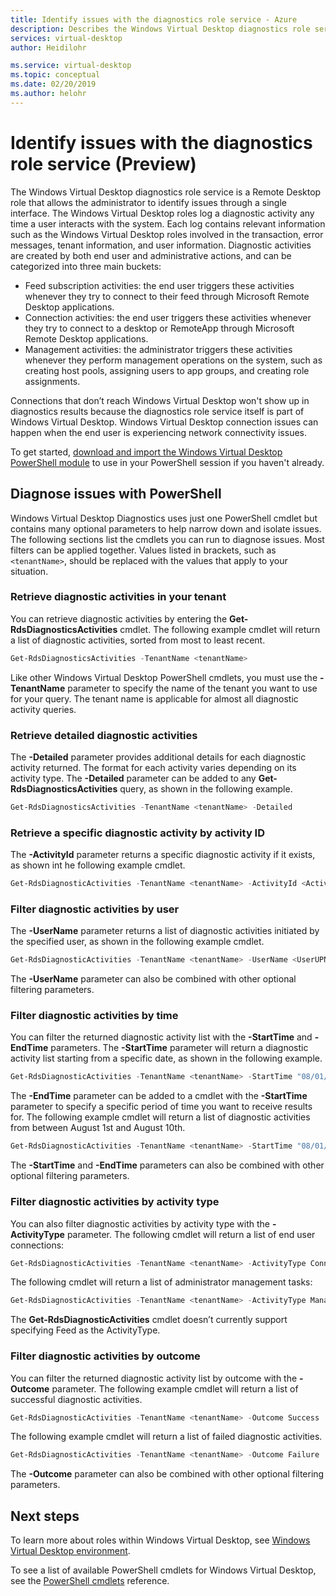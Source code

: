 ```yaml
---
title: Identify issues with the diagnostics role service - Azure
description: Describes the Windows Virtual Desktop diagnostics role service and how to use it.
services: virtual-desktop
author: Heidilohr

ms.service: virtual-desktop
ms.topic: conceptual
ms.date: 02/20/2019
ms.author: helohr
---
```

# Identify issues with the diagnostics role service (Preview)

The Windows Virtual Desktop diagnostics role service is a Remote Desktop role that allows the administrator to identify issues through a single interface. The Windows Virtual Desktop roles log a diagnostic activity any time a user interacts with the system. Each log contains relevant information such as the Windows Virtual Desktop roles involved in the transaction, error messages, tenant information, and user information. Diagnostic activities are created by both end user and administrative actions, and can be categorized into three main buckets:

* Feed subscription activities: the end user triggers these activities whenever they try to connect to their feed through Microsoft Remote Desktop applications.
* Connection activities: the end user triggers these activities whenever they try to connect to a desktop or RemoteApp through Microsoft Remote Desktop applications.
* Management activities: the administrator triggers these activities whenever they perform management operations on the system, such as creating host pools, assigning users to app groups, and creating role assignments.
  
Connections that don’t reach Windows Virtual Desktop won't show up in diagnostics results because the diagnostics role service itself is part of Windows Virtual Desktop. Windows Virtual Desktop connection issues can happen when the end user is experiencing network connectivity issues.

To get started, [download and import the Windows Virtual Desktop PowerShell module](powershell-get-started.md) to use in your PowerShell session if you haven't already.

## Diagnose issues with PowerShell

Windows Virtual Desktop Diagnostics uses just one PowerShell cmdlet but contains many optional parameters to help narrow down and isolate issues. The following sections list the cmdlets you can run to diagnose issues. Most filters can be applied together. Values listed in brackets, such as `<tenantName>`, should be replaced with the values that apply to your situation.

### Retrieve diagnostic activities in your tenant

You can retrieve diagnostic activities by entering the **Get-RdsDiagnosticsActivities** cmdlet. The following example cmdlet will return a list of diagnostic activities, sorted from most to least recent.

```powershell
Get-RdsDiagnosticsActivities -TenantName <tenantName>
```

Like other Windows Virtual Desktop PowerShell cmdlets, you must use the **-TenantName** parameter to specify the name of the tenant you want to use for your query. The tenant name is applicable for almost all diagnostic activity queries.

### Retrieve detailed diagnostic activities

The **-Detailed** parameter provides additional details for each diagnostic activity returned. The format for each activity varies depending on its activity type. The **-Detailed** parameter can be added to any **Get-RdsDiagnosticsActivities** query, as shown in the following example.

```powershell
Get-RdsDiagnosticsActivities -TenantName <tenantName> -Detailed
```

### Retrieve a specific diagnostic activity by activity ID

The **-ActivityId** parameter returns a specific diagnostic activity if it exists, as shown int he following example cmdlet.

```powershell
Get-RdsDiagnosticActivities -TenantName <tenantName> -ActivityId <ActivityIdGuid>
```

### Filter diagnostic activities by user

The **-UserName** parameter returns a list of diagnostic activities initiated by the specified user, as shown in the following example cmdlet.

```powershell
Get-RdsDiagnosticActivities -TenantName <tenantName> -UserName <UserUPN>
```

The **-UserName** parameter can also be combined with other optional filtering parameters.

### Filter diagnostic activities by time

You can filter the returned diagnostic activity list with the **-StartTime** and **-EndTime** parameters. The **-StartTime** parameter will return a diagnostic activity list starting from a specific date, as shown in the following example.

```powershell
Get-RdsDiagnosticActivities -TenantName <tenantName> -StartTime "08/01/2018"
```

The **-EndTime** parameter can be added to a cmdlet with the **-StartTime** parameter to specify a specific period of time you want to receive results for. The following example cmdlet will return a list of diagnostic activities from between August 1st and August 10th.

```powershell
Get-RdsDiagnosticActivities -TenantName <tenantName> -StartTime "08/01/2018" -EndTime "08/10/2018"
```

The **-StartTime** and **-EndTime** parameters can also be combined with other optional filtering parameters.

### Filter diagnostic activities by activity type

You can also filter diagnostic activities by activity type with the **-ActivityType** parameter. The following cmdlet will return a list of end user connections:

```powershell
Get-RdsDiagnosticActivities -TenantName <tenantName> -ActivityType Connection
```

The following cmdlet will return a list of administrator management tasks:

```powershell
Get-RdsDiagnosticActivities -TenantName <tenantName> -ActivityType Management
```

The **Get-RdsDiagnosticActivities** cmdlet doesn’t currently support specifying Feed as the ActivityType.

### Filter diagnostic activities by outcome

You can filter the returned diagnostic activity list by outcome with the **-Outcome** parameter. The following example cmdlet will return a list of successful diagnostic activities.

```powershell
Get-RdsDiagnosticActivities -TenantName <tenantName> -Outcome Success
```

The following example cmdlet will return a list of failed diagnostic activities.

```powershell
Get-RdsDiagnosticActivities -TenantName <tenantName> -Outcome Failure
```

The **-Outcome** parameter can also be combined with other optional filtering parameters.

## Next steps

To learn more about roles within Windows Virtual Desktop, see [Windows Virtual Desktop environment](environment-setup.md).

To see a list of available PowerShell cmdlets for Windows Virtual Desktop, see the [PowerShell cmdlets](powershell-cmdlet-table.md) reference.